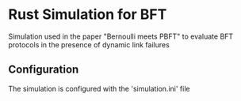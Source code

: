 # Rust Simulation for BFT
Simulation used in the paper "Bernoulli meets PBFT" to evaluate BFT protocols in the presence of dynamic link failures

## Configuration
The simulation is configured with the 'simulation.ini' file
